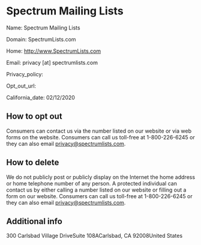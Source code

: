 
# Spectrum Mailing Lists

Name: Spectrum Mailing Lists

Domain: SpectrumLists.com

Home: http://www.SpectrumLists.com

Email: privacy [at] spectrumlists.com

Privacy_policy: 

Opt_out_url: 

California_date: 02/12/2020



## How to opt out

Consumers can contact us via the number listed on our website or via web forms on the website. Consumers can call us toll-free at 1-800-226-6245 or they can also email privacy@spectrumlists.com.

## How to delete

We do not publicly post or publicly display on the Internet the home address or home telephone number of any person. A protected individual can contact us by either calling a number listed on our website or filling out a form on our website. Consumers can call us toll-free at 1-800-226-6245 or they can also email privacy@spectrumlists.com.

## Additional info



300 Carlsbad Village DriveSuite 108ACarlsbad, CA 92008United States

